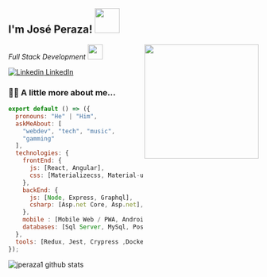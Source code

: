 <h2>I'm José Peraza! <img src="https://media.giphy.com/media/12oufCB0MyZ1Go/giphy.gif" width="50"></h2>
<img align='right' src="https://media.giphy.com/media/M9gbBd9nbDrOTu1Mqx/giphy.gif" width="230">
<p><em>Full Stack Development <img src="https://media.giphy.com/media/WUlplcMpOCEmTGBtBW/giphy.gif" width="30"> 
</em></p>

[![Linkedin](https://i.stack.imgur.com/gVE0j.png) LinkedIn](https://www.linkedin.com/in/jos%C3%A9-enrique-peraza-santamaria-b83097147/)

### 👨‍💻  A little more about me... 

```js
export default () => ({
  pronouns: "He" | "Him",
  askMeAbout: [
    "webdev", "tech", "music",
    "gamming"
  ],
  technologies: {
    frontEnd: {
      js: [React, Angular],
      css: [Materializecss, Material-ui, Bootstrap]
    },
    backEnd: {
      js: [Node, Express, Graphql],
      csharp: [Asp.net Core, Asp.net],
    },
    mobile : [Mobile Web / PWA, Android],
    databases: [Sql Server, MySql, Postgress, Mongodb]
  },
  tools: [Redux, Jest, Crypress ,Docker, Typescript, Git],
});
```
![jperaza1 github stats](https://github-readme-stats.vercel.app/api?username=jperaza1&show_icons=true&theme=tokyonight)
